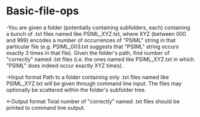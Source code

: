 # Basic-file-ops

-You are given a folder (potentially containing subfolders, each) containing a bunch of .txt files named like PSIML_XYZ.txt, where XYZ (between 000 and 999) encodes a number of occurrences of "PSIML" string in that particular file (e.g. PSIML_003.txt suggests that "PSIML" string occurs exactly 3 times in that file). Given the folder's path, find number of "correctly" named .txt files (i.e. the ones named like PSIML_XYZ.txt in which "PSIML" does indeed occur exactly XYZ times).

->Input format
Path to a folder containing only .txt files named like PSIML_XYZ.txt will be given through command line input. The files may optionally be scattered within the folder's subfolder tree.

<-Output format
Total number of "correctly" named .txt files should be printed to command line output.
